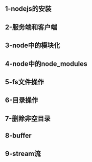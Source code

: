 ## 1-nodejs的安装
## 2-服务端和客户端
## 3-node中的模块化
## 4-node中的node_modules
## 5-fs文件操作
## 6-目录操作
## 7-删除非空目录
## 8-buffer
## 9-stream流
